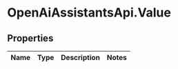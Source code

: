 # OpenAiAssistantsApi.Value

## Properties

Name | Type | Description | Notes
------------ | ------------- | ------------- | -------------


